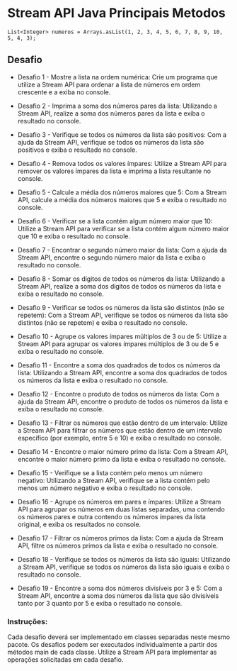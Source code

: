 # Stream API Java Principais Metodos

```
List<Integer> numeros = Arrays.asList(1, 2, 3, 4, 5, 6, 7, 8, 9, 10, 5, 4, 3);
```

## Desafio

- Desafio 1 - Mostre a lista na ordem numérica:
Crie um programa que utilize a Stream API para ordenar a lista de números em ordem crescente e a exiba no console.

- Desafio 2 - Imprima a soma dos números pares da lista:
Utilizando a Stream API, realize a soma dos números pares da lista e exiba o resultado no console.

- Desafio 3 - Verifique se todos os números da lista são positivos:
Com a ajuda da Stream API, verifique se todos os números da lista são positivos e exiba o resultado no console.

- Desafio 4 - Remova todos os valores ímpares:
Utilize a Stream API para remover os valores ímpares da lista e imprima a lista resultante no console.

- Desafio 5 - Calcule a média dos números maiores que 5:
Com a Stream API, calcule a média dos números maiores que 5 e exiba o resultado no console.

- Desafio 6 - Verificar se a lista contém algum número maior que 10:
Utilize a Stream API para verificar se a lista contém algum número maior que 10 e exiba o resultado no console.

- Desafio 7 - Encontrar o segundo número maior da lista:
Com a ajuda da Stream API, encontre o segundo número maior da lista e exiba o resultado no console.

- Desafio 8 - Somar os dígitos de todos os números da lista:
Utilizando a Stream API, realize a soma dos dígitos de todos os números da lista e exiba o resultado no console.

- Desafio 9 - Verificar se todos os números da lista são distintos (não se repetem):
Com a Stream API, verifique se todos os números da lista são distintos (não se repetem) e exiba o resultado no console.

- Desafio 10 - Agrupe os valores ímpares múltiplos de 3 ou de 5:
Utilize a Stream API para agrupar os valores ímpares múltiplos de 3 ou de 5 e exiba o resultado no console.

- Desafio 11 - Encontre a soma dos quadrados de todos os números da lista:
Utilizando a Stream API, encontre a soma dos quadrados de todos os números da lista e exiba o resultado no console.

- Desafio 12 - Encontre o produto de todos os números da lista:
Com a ajuda da Stream API, encontre o produto de todos os números da lista e exiba o resultado no console.

- Desafio 13 - Filtrar os números que estão dentro de um intervalo:
Utilize a Stream API para filtrar os números que estão dentro de um intervalo específico (por exemplo, entre 5 e 10) e exiba o resultado no console.

- Desafio 14 - Encontre o maior número primo da lista:
Com a Stream API, encontre o maior número primo da lista e exiba o resultado no console.

- Desafio 15 - Verifique se a lista contém pelo menos um número negativo:
Utilizando a Stream API, verifique se a lista contém pelo menos um número negativo e exiba o resultado no console.

- Desafio 16 - Agrupe os números em pares e ímpares:
Utilize a Stream API para agrupar os números em duas listas separadas, uma contendo os números pares e outra contendo os números ímpares da lista original, e exiba os resultados no console.

- Desafio 17 - Filtrar os números primos da lista:
Com a ajuda da Stream API, filtre os números primos da lista e exiba o resultado no console.

- Desafio 18 - Verifique se todos os números da lista são iguais:
Utilizando a Stream API, verifique se todos os números da lista são iguais e exiba o resultado no console.

- Desafio 19 - Encontre a soma dos números divisíveis por 3 e 5:
Com a Stream API, encontre a soma dos números da lista que são divisíveis tanto por 3 quanto por 5 e exiba o resultado no console.

### Instruções:
Cada desafio deverá ser implementado em classes separadas neste mesmo pacote.
Os desafios podem ser executados individualmente a partir dos métodos main de cada classe.
Utilize a Stream API para implementar as operações solicitadas em cada desafio.

